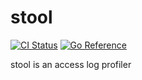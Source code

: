 # stool
[![CI Status](https://github.com/haijima/stool/workflows/CI/badge.svg?branch=main)](https://github.com/haijima/stool/actions)
[![Go Reference](https://pkg.go.dev/badge/github.com/haijima/stool.svg)](https://pkg.go.dev/github.com/haijima/stool)

stool is an access log profiler
